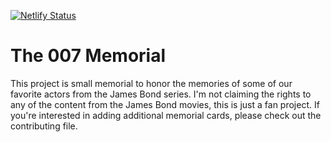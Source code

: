 [![Netlify Status](https://api.netlify.com/api/v1/badges/86959fbd-294e-4f3b-a78f-a5832b545821/deploy-status)](https://app.netlify.com/sites/007memorial/deploys)
# The 007 Memorial
This project is small memorial to honor the memories of some of our favorite actors from the James Bond series. I'm not claiming the rights to any of the content from the James Bond movies, this is just a fan project. If you're interested in adding additional memorial cards, please check out the contributing file. 
